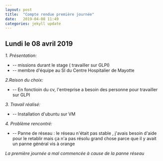 ```yaml
---
layout: post
title:  "Compte rendue première journée"
date:   2019-04-08 11:49
categories: jekyll update
---
```

## Lundi le 08 avril 2019

*1. Présentation:*

 *   -- missions durant le stage ( travailler sur GLPI)
 *   -- membre d'équipe au SI du Centre Hospitalier de Mayotte	  
 
*2.Raison du choix:*
 
 *   -- En fonctioin du cv, l'entreprise a besoin des personne pour travailler sur GLPI
 
 *3. Travail réalisé:*
*   -- Installation d'ubuntu sur VM

 *4. Problème rencontré:*

*   -- Panne de réseau : le réseau n'était pas stable , j'avais besoin d'aide pour le retablir mais ça n'a pas résolu grand chose parce que il y avait un panne général vis à orange

      
     

 *La première journée a  mal commencée à cause de la panne réseau* 
